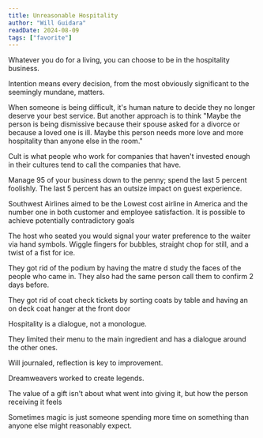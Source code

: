 ```yaml
---
title: Unreasonable Hospitality
author: "Will Guidara"
readDate: 2024-08-09
tags: ["favorite"]
---
```


Whatever you do for a living, you can choose to be in the hospitality business.

Intention means every decision, from the most obviously significant to the seemingly mundane, matters.

When someone is being difficult, it's human nature to decide they no longer deserve your best service. But another approach is to think "Maybe the person is being dismissive because their spouse asked for a divorce or because a loved one is ill. Maybe this person needs more love and more hospitality than anyone else in the room."

Cult is what people who work for companies that haven't invested enough in their cultures tend to call the companies that have.

Manage 95 of your business down to the penny; spend the last 5 percent foolishly. The last 5 percent has an outsize impact on guest experience.

Southwest Airlines aimed to be the Lowest cost airline in America and the number one in both customer and employee satisfaction. It is possible to achieve potentially contradictory goals

The host who seated you would signal your water preference to the waiter via hand symbols. Wiggle fingers for bubbles, straight chop for still, and a twist of a fist for ice.

They got rid of the podium by having the matre d study the faces of the people who came in. They also had the same person call them to confirm 2 days before.

They got rid of coat check tickets by sorting coats by table and having an on deck coat hanger at the front door

Hospitality is a dialogue, not a monologue.

They limited their menu to the main ingredient and has a dialogue around the other ones.

Will journaled, reflection is key to improvement.

Dreamweavers worked to create legends.

The value of a gift isn't about what went into giving it, but how the person receiving it feels

Sometimes magic is just someone spending more time on something than anyone else might reasonably expect.

